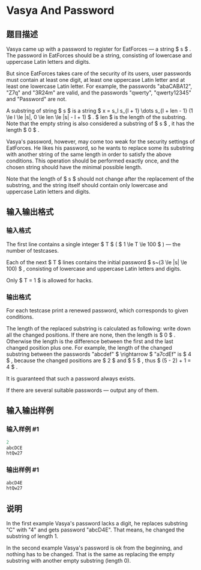 # Vasya And Password

## 题目描述

Vasya came up with a password to register for EatForces — a string $ s $ . The password in EatForces should be a string, consisting of lowercase and uppercase Latin letters and digits.

But since EatForces takes care of the security of its users, user passwords must contain at least one digit, at least one uppercase Latin letter and at least one lowercase Latin letter. For example, the passwords "abaCABA12", "Z7q" and "3R24m" are valid, and the passwords "qwerty", "qwerty12345" and "Password" are not.

A substring of string $ s $ is a string $ x = s_l s_{l + 1} \dots s_{l + len - 1} (1 \le l \le |s|, 0 \le len \le |s| - l + 1) $ . $ len $ is the length of the substring. Note that the empty string is also considered a substring of $ s $ , it has the length $ 0 $ .

Vasya's password, however, may come too weak for the security settings of EatForces. He likes his password, so he wants to replace some its substring with another string of the same length in order to satisfy the above conditions. This operation should be performed exactly once, and the chosen string should have the minimal possible length.

Note that the length of $ s $ should not change after the replacement of the substring, and the string itself should contain only lowercase and uppercase Latin letters and digits.

## 输入输出格式

### 输入格式

The first line contains a single integer $ T $ ( $ 1 \le T \le 100 $ ) — the number of testcases.

Each of the next $ T $ lines contains the initial password $ s~(3 \le |s| \le 100) $ , consisting of lowercase and uppercase Latin letters and digits.

Only $ T = 1 $ is allowed for hacks.

### 输出格式

For each testcase print a renewed password, which corresponds to given conditions.

The length of the replaced substring is calculated as following: write down all the changed positions. If there are none, then the length is $ 0 $ . Otherwise the length is the difference between the first and the last changed position plus one. For example, the length of the changed substring between the passwords "abcdef" $ \rightarrow $ "a7cdEf" is $ 4 $ , because the changed positions are $ 2 $ and $ 5 $ , thus $ (5 - 2) + 1 = 4 $ .

It is guaranteed that such a password always exists.

If there are several suitable passwords — output any of them.

## 输入输出样例

### 输入样例 #1

```cpp
2
abcDCE
htQw27

```
### 输出样例 #1

```cpp
abcD4E
htQw27

```
## 说明

In the first example Vasya's password lacks a digit, he replaces substring "C" with "4" and gets password "abcD4E". That means, he changed the substring of length 1.

In the second example Vasya's password is ok from the beginning, and nothing has to be changed. That is the same as replacing the empty substring with another empty substring (length 0).

